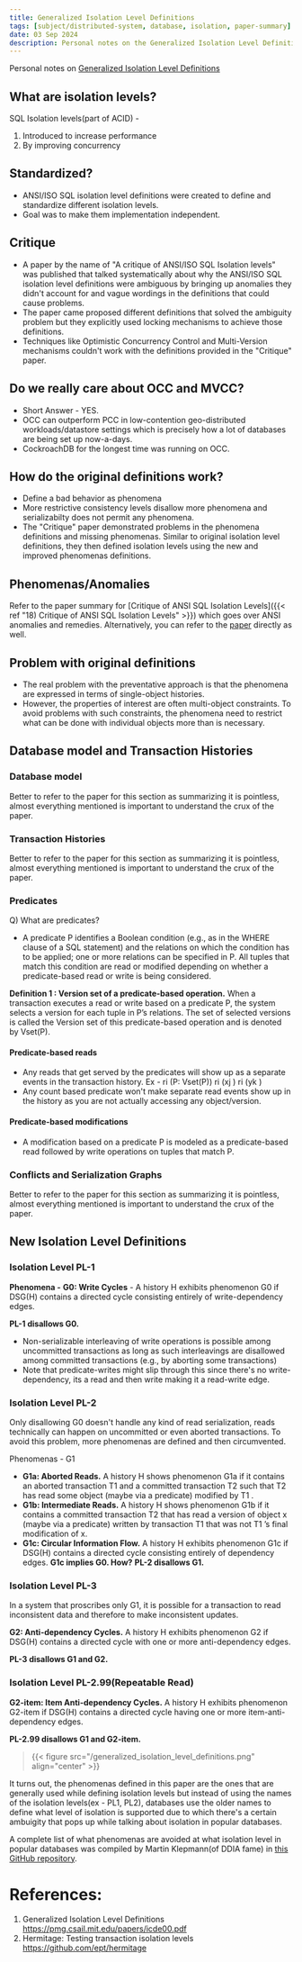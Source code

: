 ```yaml
---
title: Generalized Isolation Level Definitions
tags: [subject/distributed-system, database, isolation, paper-summary]
date: 03 Sep 2024
description: Personal notes on the Generalized Isolation Level Definitions paper that was published in 2000.
---
```


Personal notes on [Generalized Isolation Level Definitions](https://pmg.csail.mit.edu/papers/icde00.pdf)

## What are isolation levels? 
SQL Isolation levels(part of ACID) - 
1) Introduced to increase performance
2) By improving concurrency
## Standardized? 
- ANSI/ISO SQL isolation level definitions were created to define and standardize different isolation levels.
- Goal was to make them implementation independent.

## Critique
- A paper by the name of "A critique of ANSI/ISO SQL Isolation levels" was published that talked systematically about why the ANSI/ISO SQL isolation level definitions were ambiguous by bringing up anomalies they didn't account for and vague wordings in the definitions that could cause problems. 
- The paper came proposed different definitions that solved the ambiguity problem but they explicitly used locking mechanisms to achieve those definitions.
- Techniques like Optimistic Concurrency Control and Multi-Version mechanisms couldn't work with the definitions provided in the "Critique" paper. 

## Do we really care about OCC and MVCC? 
- Short Answer - YES.
- OCC can outperform PCC in low-contention geo-distributed workloads/datastore settings which is precisely how a lot of databases are being set up now-a-days.
- CockroachDB for the longest time was running on OCC.

## How do the original definitions work? 
- Define a bad behavior as phenomena
- More restrictive consistency levels disallow more phenomena and serializabilty does not permit any phenomena.
- The "Critique" paper demonstrated problems in the phenomena definitions and missing phenomenas. Similar to original isolation level definitions, they then defined isolation levels using the new and improved phenomenas definitions.

## Phenomenas/Anomalies
Refer to the paper summary for [Critique of ANSI SQL Isolation Levels]({{< ref "18) Critique of ANSI SQL Isolation Levels" >}}) which goes over ANSI anomalies and remedies. Alternatively, you can refer to the [paper](https://dl.acm.org/doi/10.1145/223784.223785) directly as well. 


## Problem with original definitions
- The real problem with the preventative approach is that the phenomena are expressed in terms of single-object histories. 
- However, the properties of interest are often multi-object constraints. To avoid problems with such constraints, the phenomena need to restrict what can be done with individual objects more than is necessary.

## Database model and Transaction Histories
### Database model
Better to refer to the paper for this section as summarizing it is pointless, almost everything mentioned is important to understand the crux of the paper.
### Transaction Histories
Better to refer to the paper for this section as summarizing it is pointless, almost everything mentioned is important to understand the crux of the paper.
### Predicates
Q) What are predicates? 
- A predicate P identifies a Boolean condition (e.g., as in the WHERE clause of a SQL statement) and the relations on which the condition has to be applied; one or more relations can be specified in P. All tuples that match this condition are read or modified depending on whether a predicate-based read or write is being considered.

**Definition 1 : Version set of a predicate-based operation.**
When a transaction executes a read or write based on a predicate P, the system selects a version for each tuple in P’s relations. The set of selected versions is called the
Version set of this predicate-based operation and is denoted by Vset(P).

#### Predicate-based reads
- Any reads that get served by the predicates will show up as a separate events in the transaction history. Ex - ri (P: Vset(P)) ri (xj ) ri (yk )
- Any count based predicate won't make separate read events show up in the history as you are not actually accessing any object/version.
#### Predicate-based modifications
- A modification based on a predicate P is modeled as a predicate-based read followed by write operations on tuples that match P.

### Conflicts and Serialization Graphs
Better to refer to the paper for this section as summarizing it is pointless, almost everything mentioned is important to understand the crux of the paper.

## New Isolation Level Definitions
### Isolation Level PL-1
**Phenomena -** 
**G0: Write Cycles** - A history H exhibits phenomenon G0 if DSG(H) contains a directed cycle consisting entirely of write-dependency edges.

**PL-1 disallows G0.**
- Non-serializable interleaving of write operations is possible among uncommitted transactions as long as such interleavings are disallowed among committed transactions (e.g., by aborting some transactions)
- Note that predicate-writes might slip through this since there's no write-dependency, its a read and then write making it a read-write edge.

### Isolation Level PL-2
Only disallowing G0 doesn't handle any kind of read serialization, reads technically can happen on uncommitted or even aborted transactions. To avoid this problem, more phenomenas are defined and then circumvented.

Phenomenas - G1
- **G1a: Aborted Reads.** A history H shows phenomenon G1a if it contains an aborted transaction T1 and a committed transaction T2 such that T2 has read some object (maybe via a predicate) modified by T1 .
- **G1b: Intermediate Reads.** A history H shows phenomenon G1b if it contains a committed transaction T2 that has read a version of object x (maybe via a predicate) written by transaction T1 that was not T1 ’s final modification of x. 
- **G1c: Circular Information Flow.** A history H exhibits phenomenon G1c if DSG(H) contains a directed cycle consisting entirely of dependency edges.
**G1c implies G0. How?**
**PL-2 disallows G1.**

### Isolation Level PL-3
In a system that proscribes only G1, it is possible for a transaction to read inconsistent data and therefore to make inconsistent updates.

**G2: Anti-dependency Cycles.** A history H exhibits phenomenon G2 if DSG(H) contains a directed cycle with one or more anti-dependency edges.

**PL-3 disallows G1 and G2.**

### Isolation Level PL-2.99(Repeatable Read)
**G2-item: Item Anti-dependency Cycles.** A history H exhibits phenomenon G2-item if DSG(H) contains a directed cycle having one or more item-anti-dependency edges.

**PL-2.99 disallows G1 and G2-item.**

> {{< figure src="/generalized_isolation_level_definitions.png" align="center" >}}


It turns out, the phenomenas defined in this paper are the ones that are generally used while defining isolation levels but instead of using the names of the isolation levels(ex - PL1, PL2), databases use the older names to define what level of isolation is supported due to which there's a certain ambuigity that pops up while talking about isolation in popular databases.

A complete list of what phenomenas are avoided at what isolation level in popular databases was compiled by Martin Klepmann(of DDIA fame) in [this GitHub repository](https://github.com/ept/hermitage).


# References: 
1) Generalized Isolation Level Definitions https://pmg.csail.mit.edu/papers/icde00.pdf
2) Hermitage: Testing transaction isolation levels https://github.com/ept/hermitage